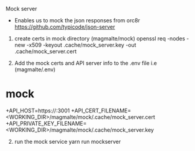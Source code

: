 Mock server
- Enables us to mock the json responses from orc8r
https://github.com/typicode/json-server

1. create certs in mock directory (magmalte/mock)
openssl req -nodes -new -x509 -keyout .cache/mock_server.key -out .cache/mock_server.cert

2. Add the mock certs and API server info to the .env file i.e (magmalte/.env)
# mock
+API_HOST=https://<hostname>:3001
+API_CERT_FILENAME=<WORKING_DIR>/magmalte/mock/.cache/mock_server.cert
+API_PRIVATE_KEY_FILENAME=<WORKING_DIR>/magmalte/mock/.cache/mock_server.key

2. run the mock service
yarn run mockserver
